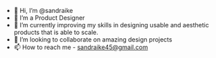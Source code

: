 - 👋 Hi, I’m @sandraike
- 👀 I’m a Product Designer
- 🌱 I’m currently improving my skills in designing usable and aesthetic products that is able to scale.
- 💞️ I’m looking to collaborate on amazing design projects
- 📫 How to reach me - sandraike45@gmail.com

<!---
sandraike/sandraike is a ✨ special ✨ repository because its `README.md` (this file) appears on your GitHub profile.
You can click the Preview link to take a look at your changes.
--->
